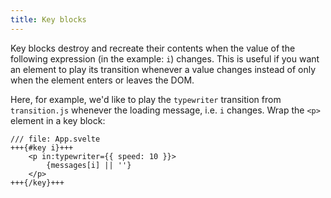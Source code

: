 ```yaml
---
title: Key blocks
---
```


Key blocks destroy and recreate their contents when the value of the following expression (in the example: `i`) changes. This is useful if you want an element to play its transition whenever a value changes instead of only when the element enters or leaves the DOM.

Here, for example, we'd like to play the `typewriter` transition from `transition.js` whenever the loading message, i.e. `i` changes. Wrap the `<p>` element in a key block:

```svelte
/// file: App.svelte
+++{#key i}+++
	<p in:typewriter={{ speed: 10 }}>
		{messages[i] || ''}
	</p>
+++{/key}+++
```